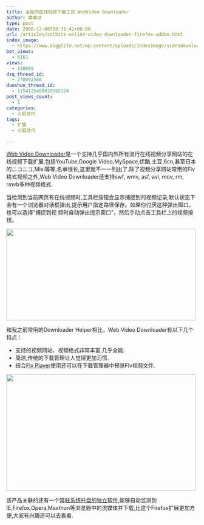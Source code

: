 ```yaml
---
title: 全能的在线视频下载工具:WebVideo Downloader
author: 摩摩诘
type: post
date: 2008-12-08T08:31:42+00:00
url: /articles/sothink-online-video-downloader-firefox-addon.html
index_image:
  - https://www.digglife.net/wp-content/uploads/IndexImage/videodownloader.jpg
bot_views:
  - 6161
views:
  - 130009
dsq_thread_id:
  - 278092560
duoshuo_thread_id:
  - 1154125469839262124
post_views_count:
  - 1
categories:
  - 火狐技巧
tags:
  - 扩展
  - 火狐技巧

---
```

[Web Video Downloader][1]是一个支持几乎国内外所有流行在线视频分享网站的在线视频下载扩展,包括YouTube,Google Video,MySpace,优酷,土豆,6cn,甚至日本的ニコニコ,Mixi等等,名单很长,这里就不一一列出了.除了视频分享网站常用的Flv格式视频之外,Web Video Downloader还支持swf, wmv, asf, avi, mov, rm, rmvb多种视频格式.

<!--more-->

当检测到当前网页有在线视频时,工具栏按钮会显示捕捉到的视频记录,默认状态下会有一个浏览器对话框弹出,提示用户指定路径保存。如果你讨厌这种弹出窗口，也可以选择“捕捉到视 频时自动弹出提示窗口”，然后手动点击工具栏上的视频按钮。

<img class="alignnone size-full wp-image-2820" title="捕获界面" src="https://www.digglife.net/wp-content/uploads/2008/12/capture.jpg" alt="" width="499" height="241" />

和我之前常用的Downloader Helper相比，Web Video Downloader有以下几个特点：

  * 支持的视频网站、视频格式非常丰富,几乎全能.
  * 简洁,传统的下载管理让人觉得更加习惯.
  * 结合<a title="Sothink Flv Player" href="http://www.sothinkmedia.com/flv-player/download.htm" target="_self">Flv Player</a>使用还可以在下载管理器中预览Flv视频文件.

<img class="alignnone size-full wp-image-2821" title="视频预览和管理" src="https://www.digglife.net/wp-content/uploads/2008/12/preview.jpg" alt="" width="499" height="307" />

该产品关联的还有一个<a title="Web Video Downloader" href="http://www.sothinkmedia.com/web-video-downloader/" target="_blank">常驻系统托盘的独立软件</a>,能够自动监测到IE,Firefox,Opera,Maxthon等浏览器中的流媒体并下载,比这个Firefox扩展更加方便,大家有兴趣还可以去看看.

 [1]: http://cn.web-video-downloader.com/ "Sothink Web Video Downloader"
